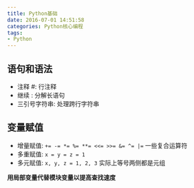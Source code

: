 ```yaml
---
title: Python基础
date: 2016-07-01 14:51:58
categories: Python核心编程
tags:
- Python
---
```


## 语句和语法

- 注释 #: 行注释
- 继续 \: 分解长语句
- 三引号字符串: 处理跨行字符串

## 变量赋值
- 增量赋值: ` += -= *= %= **= <<= >>= &= ^= |= ` 一些复合运算符
- 多重赋值: `x = y = z = 1`
- 多元赋值: `x, y, z = 1, 2, 3` 实际上等号两侧都是元组

**用局部变量代替模块变量以提高查找速度**
